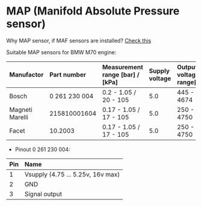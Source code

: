 # MAP (Manifold Absolute Pressure sensor) #

Why MAP sensor, if MAF sensors are installed? [Check this](./maf_sensors.md)

Suitable MAP sensors for BMW M70 engine:

|Manufactor|Part number|Measurement range [bar] / [kPa]|Supply voltage|Output voltage range[mV]|Connector|
|:---------|:---------|:---------|:---------|:---------|:---------|
|Bosch|0 261 230 004|0.2 - 1.05 / 20 - 105|5.0|445 - 4674|3-pin JPT (i.e. 12521706068)|
|Magneti Marelli|215810001604|0.17 - 1.05 / 17 - 105|5.0|250 - 4750|3-pin JPT (i.e. 12521706068)|
|Facet|10.2003|0.17 - 1.05 / 17 - 105|5.0|250 - 4750|3-pin JPT (i.e. 12521706068)|

- Pinout 0 261 230 004:

|Pin|Name|
|:-----|:-----|
|1|Vsupply (4.75 ... 5.25v, 16v max)|
|2|GND|
|3|Signal output|
